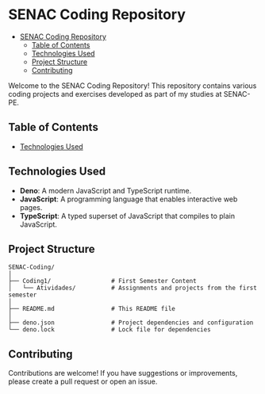 # SENAC Coding Repository

<!--toc:start-->

- [SENAC Coding Repository](#senac-coding-repository)
  - [Table of Contents](#table-of-contents)
  - [Technologies Used](#technologies-used)
  - [Project Structure](#project-structure)
  - [Contributing](#contributing)
  <!--toc:end-->

Welcome to the SENAC Coding Repository! This repository contains various coding projects
and exercises developed as part of my studies at SENAC-PE.

## Table of Contents

- [Technologies Used](#technologies-used)

## Technologies Used

- **Deno**: A modern JavaScript and TypeScript runtime.
- **JavaScript**: A programming language that enables interactive web pages.
- **TypeScript**: A typed superset of JavaScript that compiles to plain JavaScript.

## Project Structure

```plaintext
SENAC-Coding/
│
├── Coding1/                 # First Semester Content
│   └── Atividades/          # Assignments and projects from the first semester
│
├── README.md                # This README file
│
├── deno.json                # Project dependencies and configuration
└── deno.lock                # Lock file for dependencies
```

## Contributing

Contributions are welcome! If you have suggestions or improvements, please create
a pull request or open an issue.
